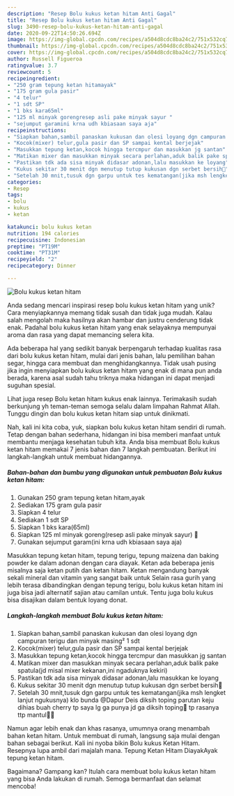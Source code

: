 ```yaml
---
description: "Resep Bolu kukus ketan hitam Anti Gagal"
title: "Resep Bolu kukus ketan hitam Anti Gagal"
slug: 3490-resep-bolu-kukus-ketan-hitam-anti-gagal
date: 2020-09-22T14:50:26.694Z
image: https://img-global.cpcdn.com/recipes/a504d8cdc8ba24c2/751x532cq70/bolu-kukus-ketan-hitam-foto-resep-utama.jpg
thumbnail: https://img-global.cpcdn.com/recipes/a504d8cdc8ba24c2/751x532cq70/bolu-kukus-ketan-hitam-foto-resep-utama.jpg
cover: https://img-global.cpcdn.com/recipes/a504d8cdc8ba24c2/751x532cq70/bolu-kukus-ketan-hitam-foto-resep-utama.jpg
author: Russell Figueroa
ratingvalue: 3.7
reviewcount: 5
recipeingredient:
- "250 gram tepung ketan hitamayak"
- "175 gram gula pasir"
- "4 telur"
- "1 sdt SP"
- "1 bks kara65ml"
- "125 ml minyak gorengresep asli pake minyak sayur "
- "sejumput garamini krna udh kbiasaan saya aja"
recipeinstructions:
- "Siapkan bahan,sambil panaskan kukusan dan olesi loyang dgn campuran terigu dan minyak masing² 1 sdt"
- "Kocok(mixer) telur,gula pasir dan SP sampai kental berjejak"
- "Masukkan tepung ketan,kocok hingga tercmpur dan masukkan jg santan"
- "Matikan mixer dan masukkan minyak secara perlahan,aduk balik pake spatula(jd misal mixer kekanan,ini ngaduknya kekiri)"
- "Pastikan tdk ada sisa minyak didasar adonan,lalu masukkan ke loyang"
- "Kukus sekitar 30 menit dgn menutup tutup kukusan dgn serbet bersih🤗"
- "Setelah 30 mnit,tusuk dgn garpu untuk tes kematangan(jika msh lengket lanjut ngukusnya) klo bunda @Dapur Deis diksih toping parutan keju dihias buah cherry tp saya lg ga punya jd ga diksih toping🤭 tp rasanya ttp mantul🤗🤗"
categories:
- Resep
tags:
- bolu
- kukus
- ketan

katakunci: bolu kukus ketan 
nutrition: 194 calories
recipecuisine: Indonesian
preptime: "PT19M"
cooktime: "PT31M"
recipeyield: "2"
recipecategory: Dinner

---
```



![Bolu kukus ketan hitam](https://img-global.cpcdn.com/recipes/a504d8cdc8ba24c2/751x532cq70/bolu-kukus-ketan-hitam-foto-resep-utama.jpg)

Anda sedang mencari inspirasi resep bolu kukus ketan hitam yang unik? Cara menyiapkannya memang tidak susah dan tidak juga mudah. Kalau salah mengolah maka hasilnya akan hambar dan justru cenderung tidak enak. Padahal bolu kukus ketan hitam yang enak selayaknya mempunyai aroma dan rasa yang dapat memancing selera kita.

Ada beberapa hal yang sedikit banyak berpengaruh terhadap kualitas rasa dari bolu kukus ketan hitam, mulai dari jenis bahan, lalu pemilihan bahan segar, hingga cara membuat dan menghidangkannya. Tidak usah pusing jika ingin menyiapkan bolu kukus ketan hitam yang enak di mana pun anda berada, karena asal sudah tahu triknya maka hidangan ini dapat menjadi suguhan spesial.

Lihat juga resep Bolu ketan hitam kukus enak lainnya. Terimakasih sudah berkunjung yh teman-teman semoga selalu dalam limpahan Rahmat Allah. Tunggu dingin dan bolu kukus ketan hitam siap untuk dinikmati.


Nah, kali ini kita coba, yuk, siapkan bolu kukus ketan hitam sendiri di rumah. Tetap dengan bahan sederhana, hidangan ini bisa memberi manfaat untuk membantu menjaga kesehatan tubuh kita. Anda bisa membuat Bolu kukus ketan hitam memakai 7 jenis bahan dan 7 langkah pembuatan. Berikut ini langkah-langkah untuk membuat hidangannya.

<!--inarticleads1-->

##### Bahan-bahan dan bumbu yang digunakan untuk pembuatan Bolu kukus ketan hitam:

1. Gunakan 250 gram tepung ketan hitam,ayak
1. Sediakan 175 gram gula pasir
1. Siapkan 4 telur
1. Sediakan 1 sdt SP
1. Siapkan 1 bks kara(65ml)
1. Siapkan 125 ml minyak goreng(resep asli pake minyak sayur) 🤭
1. Gunakan sejumput garam(ini krna udh kbiasaan saya aja)


Masukkan tepung ketan hitam, tepung terigu, tepung maizena dan baking powder ke dalam adonan dengan cara diayak. Ketan ada beberapa jenis misalnya saja ketan putih dan ketan hitam. Ketan mengandung banyak sekali mineral dan vitamin yang sangat baik untuk Selain rasa gurih yang lebih terasa dibandingkan dengan tepung terigu, bolu kukus ketan hitam ini juga bisa jadi alternatif sajian atau camilan untuk. Tentu juga bolu kukus bisa disajikan dalam bentuk loyang donat. 

<!--inarticleads2-->

##### Langkah-langkah membuat Bolu kukus ketan hitam:

1. Siapkan bahan,sambil panaskan kukusan dan olesi loyang dgn campuran terigu dan minyak masing² 1 sdt
1. Kocok(mixer) telur,gula pasir dan SP sampai kental berjejak
1. Masukkan tepung ketan,kocok hingga tercmpur dan masukkan jg santan
1. Matikan mixer dan masukkan minyak secara perlahan,aduk balik pake spatula(jd misal mixer kekanan,ini ngaduknya kekiri)
1. Pastikan tdk ada sisa minyak didasar adonan,lalu masukkan ke loyang
1. Kukus sekitar 30 menit dgn menutup tutup kukusan dgn serbet bersih🤗
1. Setelah 30 mnit,tusuk dgn garpu untuk tes kematangan(jika msh lengket lanjut ngukusnya) klo bunda @Dapur Deis diksih toping parutan keju dihias buah cherry tp saya lg ga punya jd ga diksih toping🤭 tp rasanya ttp mantul🤗🤗


Namun agar lebih enak dan khas rasanya, umumnya orang menambah bahan ketan hitam. Untuk membuat di rumah, langsung saja mulai dengan bahan sebagai berikut. Kali ini nyoba bikin Bolu kukus Ketan Hitam. Resepnya lupa ambil dari majalah mana. Tepung Ketan Hitam DiayakAyak tepung ketan hitam. 

Bagaimana? Gampang kan? Itulah cara membuat bolu kukus ketan hitam yang bisa Anda lakukan di rumah. Semoga bermanfaat dan selamat mencoba!
